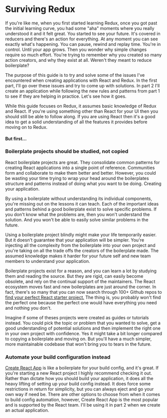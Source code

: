 # Surviving Redux

If you're like me, when you first started learning Redux, once you got past the initial learning curve, you had some "aha" moments where you really understood it and it felt great. You started to see your future. It's covered in reducers and there's an action for everything. At any moment you can see exactly what's happening. You can pause, rewind and replay time. You're in control. Until your app grows. Then you wonder why simple changes require so much effort. You're trying to remember why you created so many action creators, and why they exist at all. Weren't they meant to reduce boilerplate?

The purpose of this guide is to try and solve some of the issues I've encountered when creating applications with React and Redux. In the first part, I'll go over these issues and try to come up with solutions. In part 2 I'll create an application while following the new rules and patterns from part 1 to see if they are helping in practice. Let's see how it goes.

While this guide focuses on Redux, it assumes basic knowledge of Redux and React. If you're using something other than React for your UI then you should still be able to follow along. If you are using React then it's a good idea to get a solid understanding of all the features it provides before moving on to Redux.

#### But first...

### Boilerplate projects should be studied, not copied

React boilerplate projects are great. They consolidate common patterns for creating React applications into a single point of reference. Communities form and collaborate to make them better and better. However, you could be wasting your time trying to wrap your head around the boilerplates structure and patterns instead of doing what you want to be doing. Creating your application.

By using a boilerplate without understanding its individual components, you're missing out on the lessons it can teach. Each of the important ideas and patterns behind a good boilerplate exist to solve specific problems. If you don't know what the problems are, then you won't understand the solution. And you won't be able to easily solve similar problems in the future.

Using a boilerplate project blindly might make your life temporarily easier. But it doesn't guarantee that your application will be simpler. You're injecting all the complexity from the boilerplate into your own project and you're taking on all the trade offs the creators of the boilerplate made. The assumed knowledge makes it harder for your future self and new team members to understand your application.

Boilerplate projects exist for a reason, and you can learn a lot by studying them and reading the source. But they are rigid, can easily become obsolete, and rely on the continual support of the maintainers. The React ecosystem moves fast and new boilerplates are just around the corner. In fact, there's so many that you can now search through 100+ Github repos to [find your perfect React starter project.](http://andrewhfarmer.com/starter-project/ "find your perfect React starter project") The thing is, you probably won't find the perfect one because the perfect one would have everything you need and nothing you don't.

Imagine if some of theses projects were created as guides or tutorials instead. You could pick the topic or problem that you wanted to solve, get a good understanding of potential solutions and then implement the right one in your own project with confidence. Yes it might take a bit longer compared to copying a boilerplate and moving on. But you'll have a much simpler, more maintainable codebase that won't bring you to tears in the future.

### Automate your build configuration instead

[Create React App](https://github.com/facebookincubator/create-react-app "Create") is like a boilerplate for your build config, and it's great. If you're starting a new React project I highly recommend checking it out. Rather than dictate how you should build your application, it does all the heavy lifting of setting up your build config instead. It does force some restrictions in return for simplicity, but you can always eject and go your own way if need be. There are other options to choose from when it comes to build config automation, however, Create React App is the most popular and is supported by the React team. I'll be using it in part 2 when we create an actual application.

